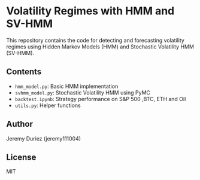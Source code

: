 # Volatility Regimes with HMM and SV-HMM

This repository contains the code for detecting and forecasting volatility regimes using Hidden Markov Models (HMM) and Stochastic Volatility HMM (SV-HMM).

## Contents
- `hmm_model.py`: Basic HMM implementation
- `svhmm_model.py`: Stochastic Volatility HMM using PyMC
- `backtest.ipynb`: Strategy performance on S&P 500 ,BTC, ETH and Oil
- `utils.py`: Helper functions

## Author
Jeremy Duriez (jeremy111004)

## License
MIT

